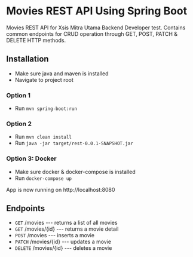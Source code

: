 # Movies REST API Using Spring Boot
Movies REST API for Xsis Mitra Utama Backend Developer test.
Contains common endpoints for CRUD operation through GET, POST, PATCH & DELETE HTTP methods.

## Installation
- Make sure java and maven is installed
- Navigate to project root
### Option 1
- Run `mvn spring-boot:run`
### Option 2
- Run `mvn clean install`
- Run `java -jar target/rest-0.0.1-SNAPSHOT.jar`
### Option 3: Docker
- Make sure docker & docker-compose is installed
- Run `docker-compose up`

App is now running on http://localhost:8080

## Endpoints
- `GET` /movies --- returns a list of all movies
- `GET` /movies/{id} --- returns a movie detail
- `POST` /movies --- inserts a movie
- `PATCH` /movies/{id} --- updates a movie
- `DELETE` /movies/{id} --- deletes a movie

